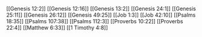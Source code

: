 [[Genesis 12:2]]
[[Genesis 12:16]]
[[Genesis 13:2]]
[[Genesis 24:1]]
[[Genesis 25:11]]
[[Genesis 26:12]]
[[Genesis 49:25]]
[[Job 1:3]]
[[Job 42:10]]
[[Psalms 18:35]]
[[Psalms 107:38]]
[[Psalms 112:3]]
[[Proverbs 10:22]]
[[Proverbs 22:4]]
[[Matthew 6:33]]
[[1 Timothy 4:8]]
